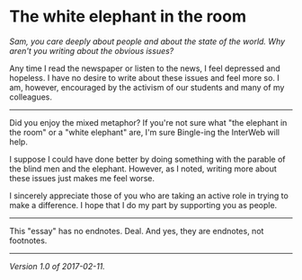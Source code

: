 The white elephant in the room
==============================

_Sam, you care deeply about people and about the state of the world.
Why aren't you writing about the obvious issues?_

Any time I read the newspaper or listen to the news, I feel depressed
and hopeless.  I have no desire to write about these issues and feel
more so.  I am, however, encouraged by the activism of our students and
many of my colleagues.

---

Did you enjoy the mixed metaphor?  If you're not sure what "the elephant
in the room" or a "white elephant" are, I'm sure Bingle-ing the InterWeb
will help.  

I suppose I could have done better by doing something with the parable
of the blind men and the elephant.  However, as I noted, writing more
about these issues just makes me feel worse.  

I sincerely appreciate those of you who are taking an active role in
trying to make a difference.  I hope that I do my part by supporting
you as people.

---

This "essay" has no endnotes.  Deal.  And yes, they are endnotes, not 
footnotes.

---

*Version 1.0 of 2017-02-11.*
